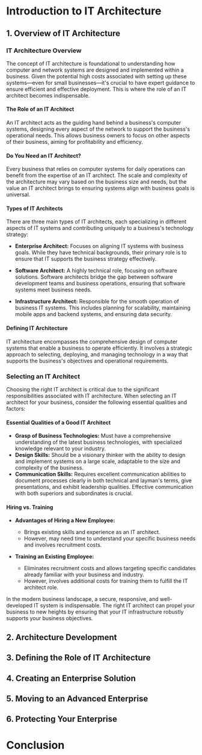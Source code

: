 # Introduction to IT Architecture

## 1. Overview of IT Architecture

### IT Architecture Overview

The concept of IT architecture is foundational to understanding how computer and network systems are designed and implemented within a business. Given the potential high costs associated with setting up these systems—even for small businesses—it's crucial to have expert guidance to ensure efficient and effective deployment. This is where the role of an IT architect becomes indispensable.

#### The Role of an IT Architect
An IT architect acts as the guiding hand behind a business's computer systems, designing every aspect of the network to support the business's operational needs. This allows business owners to focus on other aspects of their business, aiming for profitability and efficiency.

#### Do You Need an IT Architect?
Every business that relies on computer systems for daily operations can benefit from the expertise of an IT architect. The scale and complexity of the architecture may vary based on the business size and needs, but the value an IT architect brings to ensuring systems align with business goals is universal.

#### Types of IT Architects
There are three main types of IT architects, each specializing in different aspects of IT systems and contributing uniquely to a business's technology strategy:

- **Enterprise Architect:** Focuses on aligning IT systems with business goals. While they have technical backgrounds, their primary role is to ensure that IT supports the business strategy effectively.
  
- **Software Architect:** A highly technical role, focusing on software solutions. Software architects bridge the gap between software development teams and business operations, ensuring that software systems meet business needs.
  
- **Infrastructure Architect:** Responsible for the smooth operation of business IT systems. This includes planning for scalability, maintaining mobile apps and backend systems, and ensuring data security.

#### Defining IT Architecture
IT architecture encompasses the comprehensive design of computer systems that enable a business to operate efficiently. It involves a strategic approach to selecting, deploying, and managing technology in a way that supports the business's objectives and operational requirements.

### Selecting an IT Architect

Choosing the right IT architect is critical due to the significant responsibilities associated with IT architecture. When selecting an IT architect for your business, consider the following essential qualities and factors:

#### Essential Qualities of a Good IT Architect
- **Grasp of Business Technologies:** Must have a comprehensive understanding of the latest business technologies, with specialized knowledge relevant to your industry.
- **Design Skills:** Should be a visionary thinker with the ability to design and implement systems on a large scale, adaptable to the size and complexity of the business.
- **Communication Skills:** Requires excellent communication abilities to document processes clearly in both technical and layman's terms, give presentations, and exhibit leadership qualities. Effective communication with both superiors and subordinates is crucial.

#### Hiring vs. Training
- **Advantages of Hiring a New Employee:**
  - Brings existing skills and experience as an IT architect.
  - However, may need time to understand your specific business needs and involves recruitment costs.

- **Training an Existing Employee:**
  - Eliminates recruitment costs and allows targeting specific candidates already familiar with your business and industry.
  - However, involves additional costs for training them to fulfill the IT architect role.

In the modern business landscape, a secure, responsive, and well-developed IT system is indispensable. The right IT architect can propel your business to new heights by ensuring that your IT infrastructure robustly supports your business objectives.


## 2. Architecture Development

## 3. Defining the Role of IT Architecture

## 4. Creating an Enterprise Solution

## 5. Moving to an Advanced Enterprise

## 6. Protecting Your Enterprise

# Conclusion
